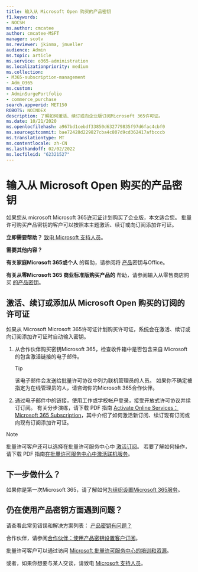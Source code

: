 ```yaml
---
title: 输入从 Microsoft Open 购买的产品密钥
f1.keywords:
- NOCSH
ms.author: cmcatee
author: cmcatee-MSFT
manager: scotv
ms.reviewer: jkinma, jmueller
audience: Admin
ms.topic: article
ms.service: o365-administration
ms.localizationpriority: medium
ms.collection:
- M365-subscription-management
- Adm_O365
ms.custom:
- AdminSurgePortfolio
- commerce_purchase
search.appverid: MET150
ROBOTS: NOINDEX
description: 了解如何激活、续订或向企业版订阅Microsoft 365许可证。
ms.date: 10/21/2020
ms.openlocfilehash: a967bd1cebdf33850d632779835f97d6fac4cbf0
ms.sourcegitcommit: bae72428d229827cba4c807d9cd362417afbcccb
ms.translationtype: MT
ms.contentlocale: zh-CN
ms.lasthandoff: 02/02/2022
ms.locfileid: "62321527"
---
```

# <a name="enter-your-product-key-purchased-from-microsoft-open"></a>输入从 Microsoft Open 购买的产品密钥

如果您从 microsoft Microsoft 365[许可证](https://go.microsoft.com/fwlink/p/?LinkID=613298)计划购买了企业版，本文适合您。 批量许可购买产品密钥的客户可以按照本主题激活、续订或向订阅添加许可证。
  
 **立即需要帮助？** [致电 Microsoft 支持人员](../admin/get-help-support.md)。
  
 **需要其他内容？**

 **有关家庭Microsoft 365或个人** 的帮助，请参阅将 [产品](https://support.microsoft.com/office/12a5763a-d45c-4685-8c95-a44500213759)密钥与Office。
  
 **有关从零Microsoft 365 商业标准版购买产品的** 帮助，请参阅输入从零售商店购买 [的产品密钥](enter-your-product-key.md)。
  
## <a name="activate-renew-or-add-licenses-to-a-subscription-purchased-from-microsoft-open"></a>激活、续订或添加从 Microsoft Open 购买的订阅的许可证

如果从 Microsoft Microsoft 365许可证计划购买许可证，系统会在激活、续订或向订阅添加许可证时自动输入密钥。
  
1. 从合作伙伴购买密钥Microsoft 365，检查收件箱中是否包含来自 Microsoft 的包含激活链接的电子邮件。

    > [!TIP]
    >  该电子邮件会发送给批量许可协议中列为联机管理员的人员。 如果你不确定被指定为在线管理员的人，请咨询你的Microsoft 365合作伙伴。 
  
2. 通过电子邮件中的链接，使用工作或学校帐户登录，接受开放式许可协议并续订订阅。 有关分步演练，请下载 PDF 指南 [Activate Online Services： Microsoft 365 Subscription](https://go.microsoft.com/fwlink/p/?LinkId=618100)，其中介绍了如何激活新订阅、续订现有订阅或向现有订阅添加许可证。

> [!NOTE]
> 批量许可客户还可以选择在批量许可服务中心中 [激活订阅](https://go.microsoft.com/fwlink/p/?LinkID=282016)。 若要了解如何操作，请下载 PDF 指南[在批量许可服务中心中激活联机服务](https://go.microsoft.com/fwlink/p/?LinkId=618096)。
  
## <a name="whats-next"></a>下一步做什么？

如果你是第一次Microsoft 365，请了解如何[为组织设置Microsoft 365服务](../admin/setup/setup.md)。
  
## <a name="still-having-trouble-with-product-keys"></a>仍在使用产品密钥方面遇到问题？

请查看此常见错误和解决方案列表： [产品密钥有问题？](product-key-errors-and-solutions.md)
  
合作伙伴，请参阅[合作伙伴：使用产品密钥设置客户订阅](https://support.microsoft.com/office/cf22c50f-95c9-4fa2-b959-c264de256d40)。
  
批量许可客户可以通过访问 [Microsoft 批量许可服务中心的培训和资源](https://go.microsoft.com/fwlink/p/?LinkId=618103)。
  
或者，如果你想要与某人交谈，请致电 [Microsoft 支持人员](../admin/get-help-support.md)。
